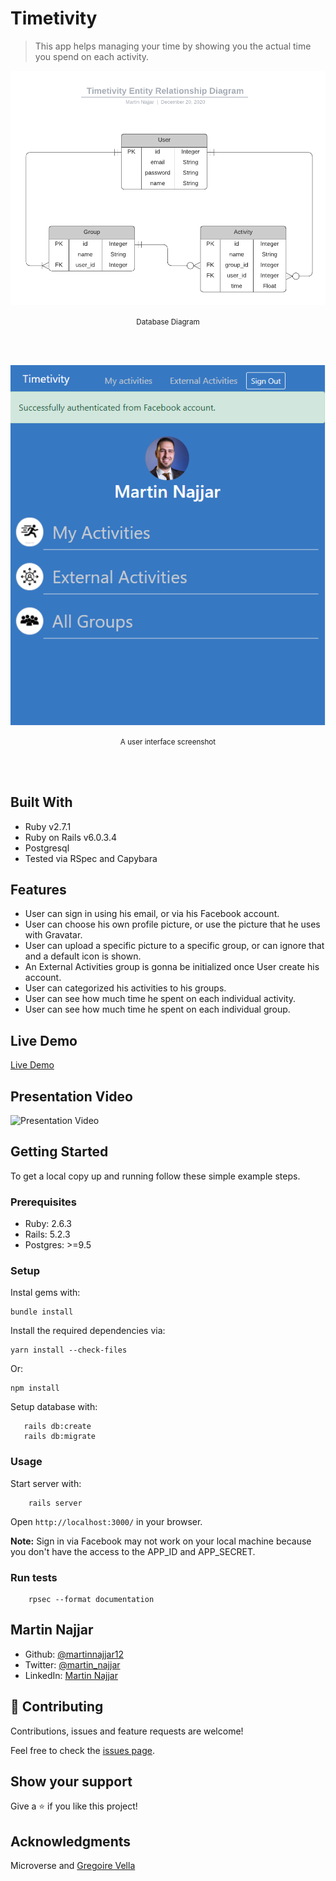 # Timetivity

> This app helps managing your time by showing you the actual time you spend on each activity.

![app_diagram](./app/assets/images/erd.png)

<p align='center'><small>Database Diagram</small></p><br /><br />

![screenshot](./app/assets/images/screenshot.png)

<p align='center'><small>A user interface screenshot</small></p><br /><br />

## Built With

- Ruby v2.7.1
- Ruby on Rails v6.0.3.4
- Postgresql
- Tested via RSpec and Capybara

## Features

- User can sign in using his email, or via his Facebook account.
- User can choose his own profile picture, or use the picture that he uses with Gravatar.
- User can upload a specific picture to a specific group, or can ignore that and a default icon is shown.
- An External Activities group is gonna be initialized once User create his account.
- User can categorized his activities to his groups.
- User can see how much time he spent on each individual activity.
- User can see how much time he spent on each individual group.

## Live Demo

[Live Demo](https://timetivity.herokuapp.com/)

## Presentation Video

![Presentation Video](https://www.loom.com/share/9f399bbbb60245bbb0fcfc51149fc251)

## Getting Started

To get a local copy up and running follow these simple example steps.

### Prerequisites

- Ruby: 2.6.3
- Rails: 5.2.3
- Postgres: >=9.5

### Setup

Instal gems with:

```
bundle install
```

Install the required dependencies via:

```
yarn install --check-files
```

Or:

```
npm install
```

Setup database with:

```
   rails db:create
   rails db:migrate
```

### Usage

Start server with:

```
    rails server
```

Open `http://localhost:3000/` in your browser.

**Note:** Sign in via Facebook may not work on your local machine because you don't have the access to the APP_ID and APP_SECRET.

### Run tests

```
    rpsec --format documentation
```

## Martin Najjar

- Github: [@martinnajjar12](https://github.com/martinnajjar12)
- Twitter: [@martin_najjar](https://twitter.com/martin_najjar)
- LinkedIn: [Martin Najjar](https://www.linkedin.com/in/martinnajjar12/)

## 🤝 Contributing

Contributions, issues and feature requests are welcome!

Feel free to check the [issues page](https://github.com/martinnajjar12/Timetivity/issues).

## Show your support

Give a ⭐️ if you like this project!

## Acknowledgments

Microverse and [Gregoire Vella](https://www.behance.net/gregoirevella)

